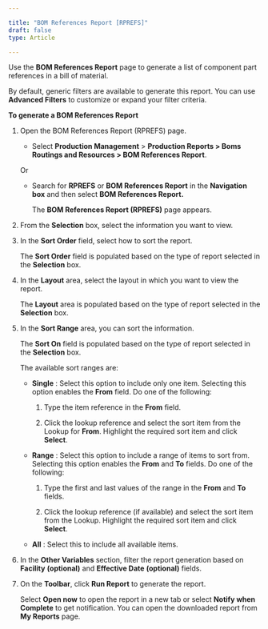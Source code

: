 ```yaml
---

title: "BOM References Report [RPREFS]"
draft: false
type: Article

---
```


Use the **BOM References Report** page to generate a list of component part references in a bill of material.

By default, generic filters are available to generate this report. You can use **Advanced Filters** to customize or expand your filter criteria. 

**To generate a BOM References Report**

1. Open the BOM References Report (RPREFS) page.

    - Select **Production Management** > **Production Reports > Boms Routings and Resources > BOM References Report**.

    Or

    - Search for **RPREFS** or **BOM References Report** in the **Navigation box** and then select **BOM References Report.**

        The **BOM References Report (RPREFS)** page appears.

2. From the **Selection** box, select the information you want to view.

3. In the **Sort Order** field, select how to sort the report.

    The **Sort Order** field is populated based on the type of report selected in the **Selection** box.

4. In the **Layout** area, select the layout in which you want to view the report.

    The **Layout** area is populated based on the type of report selected in the **Selection** box.

5. In the **Sort Range** area, you can sort the information.

    The **Sort On** field is populated based on the type of report selected in the **Selection** box.

    The available sort ranges are:

    - **Single** : Select this option to include only one item. Selecting this option enables the **From** field. Do one of the following:

        1. Type the item reference in the **From** field.

        2. Click the lookup reference and select the sort item from the Lookup for **From**. Highlight the required sort item and click **Select**.

    - **Range** : Select this option to include a range of items to sort from. Selecting this option enables the **From** and **To** fields. Do one of the following:

        1. Type the first and last values of the range in the **From** and **To** fields.

        2. Click the lookup reference (if available) and select the sort item from the Lookup. Highlight the required sort item and click **Select**.

    - **All** : Select this to include all available items.

6. In the **Other Variables** section, filter the report generation based on **Facility** **(optional)** and **Effective Date** **(optional)** fields.

7. On the **Toolbar**, click **Run Report** to generate the report.

    Select **Open now** to open the report in a new tab or select **Notify when Complete** to get notification. You can open the downloaded report from **My Reports** page.

​